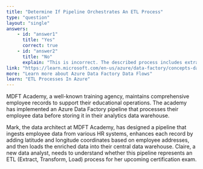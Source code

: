 ```yaml
---
title: "Determine If Pipeline Orchestrates An ETL Process"
type: "question"
layout: "single"
answers:
    - id: "answer1"
      title: "Yes"
      correct: true
    - id: "answer2"
      title: "No"
      explain: "This is incorrect. The described process includes extracting employee data, transforming it by adding geocoding information, and loading it into a data warehouse, which is the definition of ETL."
link: "https://learn.microsoft.com/en-us/azure/data-factory/concepts-data-flow-overview"
more: "Learn more about Azure Data Factory Data Flows"
learn: "ETL Processes In Azure"
---
```


MDFT Academy, a well-known training agency, maintains comprehensive employee records to support their educational operations. The academy has implemented an Azure Data Factory pipeline that processes their employee data before storing it in their analytics data warehouse.

Mark, the data architect at MDFT Academy, has designed a pipeline that ingests employee data from various HR systems, enhances each record by adding latitude and longitude coordinates based on employee addresses, and then loads the enriched data into their central data warehouse. Claire, a new data analyst, needs to understand whether this pipeline represents an ETL (Extract, Transform, Load) process for her upcoming certification exam.